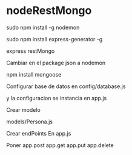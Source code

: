 # nodeRestMongo


sudo npm install -g nodemon

sudo npm install express-generator -g

express restMongo

Cambiar en el package json a nodemon

npm install mongoose

Configurar base de datos en config/database.js

y la configuracion se instancia en app.js

Crear modelo

models/Persona.js

Crear endPoints
En app.js

Poner
app.post
app.get
app.put
app.delete


